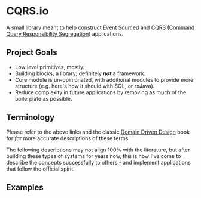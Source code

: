 # CQRS.io

A small library meant to help construct [Event Sourced](https://martinfowler.com/eaaDev/EventSourcing.html) and 
[CQRS (Command Query Responsibility Segregation)](https://martinfowler.com/bliki/CQRS.html#:~:text=CQRS%20stands%20for%20Command%20Query,you%20use%20to%20read%20information.)
 applications.
 
## Project Goals

* Low level primitives, mostly.
* Building blocks, a library; definitely ___not___ a framework.
* Core module is un-opinionated, with additional modules to provide more structure (e.g. here's how it should with SQL, or rxJava).
* Reduce complexity in future applications by removing as much of the boilerplate as possible.

## Terminology

Please refer to the above links and the classic [Domain Driven Design](https://www.dddcommunity.org/book/evans_2003/) 
book for _far_ more accurate descriptions of these terms. 

The following descriptions may not align 100% with the 
literature, but after building these types of systems for years now, this is how I've come to describe the concepts
successfully to others - and implement applications that follow the official spirit. 

## Examples

